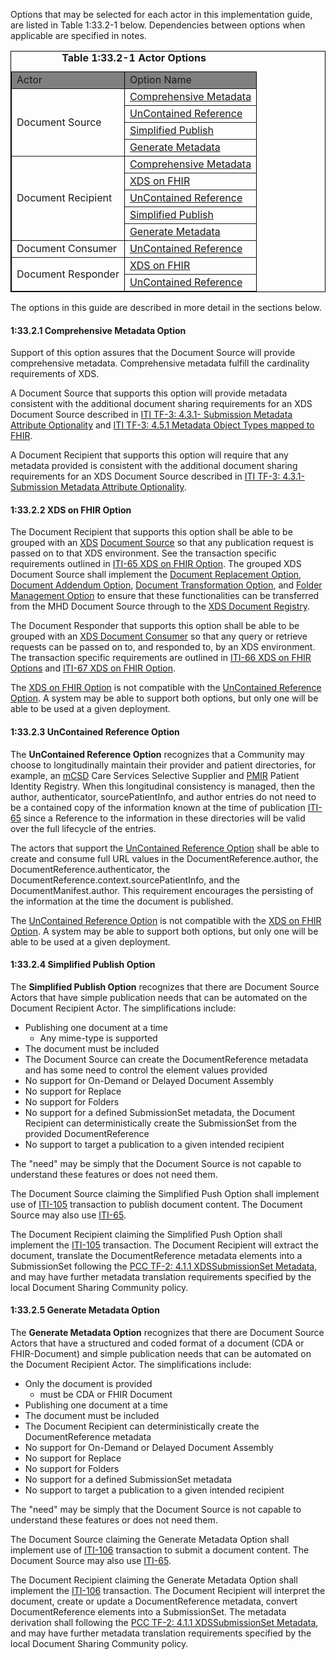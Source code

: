 
Options that may be selected for each actor in this implementation guide, are listed in Table 1:33.2-1 below. Dependencies 
between options when applicable are specified in notes.

<table border="1" style="border: 1px solid black; border-collapse: collapse">
    <caption><b>Table 1:33.2-1 Actor Options</b></caption>
    <thead>
        <tr style="background: gray;" class="odd">
            <td>Actor</td>
            <td>Option Name</td>
        </tr>
    </thead>
    <tbody>        
        <tr>        
            <td rowspan='4'>Document Source</td>       
            <td><a href="#13321-comprehensive-metadata-option">Comprehensive Metadata</a></td>
            </tr>
            <tr>
            <td><a href="#13323-uncontained-reference-option">UnContained Reference</a></td>
            </tr>
            <tr>
            <td><a href="#13324-simplified-publish-option">Simplified Publish</a></td>
            </tr>
            <tr>
            <td><a href="#13325-generate-metadata-option">Generate Metadata</a></td>
        </tr>
        <tr>
            <td rowspan='5'>Document Recipient</td>        
            <td><a href="#13321-comprehensive-metadata-option">Comprehensive Metadata</a></td>
            </tr>
            <tr>
            <td><a href="#13322-xds-on-fhir-option">XDS on FHIR</a></td>
            </tr>
            <tr>        
            <td><a href="#13323-uncontained-reference-option">UnContained Reference</a></td>
            </tr>   
            </tr>
            <tr>
            <td><a href="#13324-simplified-publish-option">Simplified Publish</a></td>
            </tr>
            <tr>
            <td><a href="#13325-generate-metadata-option">Generate Metadata</a></td>
        </tr>
        <tr>
            <td rowspan='1'>Document Consumer</td>
            <td><a href="#13323-uncontained-reference-option">UnContained Reference</a></td>
        </tr>
        <tr>
            <td rowspan='2'>Document Responder</td>
            <td><a href="#13322-xds-on-fhir-option">XDS on FHIR</a></td>
            </tr>
            <tr>
            <td><a href="#13323-uncontained-reference-option">UnContained Reference</a></td>
        </tr>
    </tbody>
</table>
        
The options in this guide are described in more detail in the sections below.

#### 1:33.2.1 Comprehensive Metadata Option

Support of this option assures that the Document Source will provide comprehensive metadata. Comprehensive metadata fulfill the cardinality requirements of XDS. 

A Document Source that supports this option will provide metadata consistent with the additional document sharing requirements for an XDS Document Source described in [ITI TF-3: 4.3.1- Submission Metadata Attribute Optionality](https://profiles.ihe.net/ITI/TF/Volume3/ch-4.3.html#4.3.1) and [ITI TF-3: 4.5.1 Metadata Object Types mapped to FHIR](32_fhir_maps.html).

A Document Recipient that supports this option will require that any metadata provided is consistent with the additional document sharing requirements for an XDS Document Source described in [ITI TF-3: 4.3.1- Submission Metadata Attribute Optionality](https://profiles.ihe.net/ITI/TF/Volume3/ch-4.3.html#4.3.1).

#### 1:33.2.2 XDS on FHIR Option

The Document Recipient that supports this option shall be able to be grouped with an [XDS](https://profiles.ihe.net/ITI/TF/Volume1/ch-10.html) [Document Source](https://profiles.ihe.net/ITI/TF/Volume1/ch-10.html#10.1.1.1) so that any publication request is passed on to that XDS environment. See the transaction specific requirements outlined in [ITI-65 XDS on FHIR Option](ITI-65.html#23654131-grouping-with-actors-in-other-document-sharing-profiles). The grouped XDS Document Source shall implement the [Document Replacement Option](https://profiles.ihe.net/ITI/TF/Volume1/ch-10.html#10.2.1), [Document Addendum Option](https://profiles.ihe.net/ITI/TF/Volume1/ch-10.html#10.2.2), [Document Transformation Option](https://profiles.ihe.net/ITI/TF/Volume1/ch-10.html#10.2.3), and [Folder Management Option](https://profiles.ihe.net/ITI/TF/Volume1/ch-10.html#10.2.4) to ensure that these functionalities can be transferred from the MHD Document Source through to the [XDS Document Registry](https://profiles.ihe.net/ITI/TF/Volume1/ch-10.html#10.1.1.3).

The Document Responder that supports this option shall be able to be grouped with an [XDS Document Consumer](https://profiles.ihe.net/ITI/TF/Volume1/ch-10.html#10.1.1.2) so that any query or retrieve requests can be passed on to, and responded to, by an XDS environment. The transaction specific requirements are outlined in [ITI-66 XDS on FHIR Options](ITI-66.html#23664131-xds-on-fhir-option) and [ITI-67 XDS on FHIR Option](ITI-67.html#23674131-xds-on-fhir-option). 

The [XDS on FHIR Option](#13322-xds-on-fhir-option) is not compatible with the [UnContained Reference Option](#13323-uncontained-reference-option). A system may be able to support both options, but only one will be able to be used at a given deployment.

#### 1:33.2.3 UnContained Reference Option

The **UnContained Reference Option** recognizes that a Community may choose to longitudinally maintain their provider and patient directories, for example, an [mCSD](https://profiles.ihe.net/ITI/TF/Volume1/ch-46.html) Care Services Selective Supplier and [PMIR](https://profiles.ihe.net/ITI/TF/Volume1/ch-49.html) Patient Identity Registry. When this longitudinal consistency is managed, then the author, authenticator, sourcePatientInfo, and author entries do not need to be a contained copy of the information known at the time of publication [ITI-65](ITI-65.html) since a Reference to the information in these directories will be valid over the full lifecycle of the entries. 

The actors that support the [UnContained Reference Option](#13323-uncontained-reference-option) shall be able to create and consume full URL values in the DocumentReference.author, the DocumentReference.authenticator, the DocumentReference.context.sourcePatientInfo, and the DocumentManifest.author. This requirement encourages the persisting of the information at the time the document is published. 

The [UnContained Reference Option](#13323-uncontained-reference-option) is not compatible with the [XDS on FHIR Option](#13322-xds-on-fhir-option). A system may be able to support both options, but only one will be able to be used at a given deployment.

#### 1:33.2.4 Simplified Publish Option

The **Simplified Publish Option** recognizes that there are Document Source Actors that have simple publication needs that can be automated on the Document Recipient Actor. The simplifications include:
* Publishing one document at a time 
  * Any mime-type is supported
* The document must be included
* The Document Source can create the DocumentReference metadata and has some need to control the element values provided
* No support for On-Demand or Delayed Document Assembly
* No support for Replace
* No support for Folders
* No support for a defined SubmissionSet metadata, the Document Recipient can deterministically create the SubmissionSet from the provided DocumentReference
* No support to target a publication to a given intended recipient

The "need" may be simply that the Document Source is not capable to understand these features or does not need them.

The Document Source claiming the Simplified Push Option shall implement use of [ITI-105](ITI-105.html) transaction to publish document content. The Document Source may also use [ITI-65](ITI-65.html).

The Document Recipient claiming the Simplified Push Option shall implement the [ITI-105](ITI-105.html) transaction. The Document Recipient will extract the document, translate the DocumentReference metadata elements into a SubmissionSet following the [PCC TF-2: 4.1.1 XDSSubmissionSet Metadata](https://www.ihe.net/uploadedFiles/Documents/PCC/IHE_PCC_TF_Vol2.pdf), and may have further metadata translation requirements specified by the local Document Sharing Community policy.

#### 1:33.2.5 Generate Metadata Option

The **Generate Metadata Option** recognizes that there are Document Source Actors that have a structured and coded format of a document (CDA or FHIR-Document) and simple publication needs that can be automated on the Document Recipient Actor. The simplifications include:
* Only the document is provided
  * must be CDA or FHIR Document
* Publishing one document at a time
* The document must be included
* The Document Recipient can deterministically create the DocumentReference metadata
* No support for On-Demand or Delayed Document Assembly
* No support for Replace
* No support for Folders
* No support for a defined SubmissionSet metadata
* No support to target a publication to a given intended recipient

The "need" may be simply that the Document Source is not capable to understand these features or does not need them.

The Document Source claiming the Generate Metadata Option shall implement use of [ITI-106](ITI-106.html) transaction to submit a document content. The Document Source may also use [ITI-65](ITI-65.html).

The Document Recipient claiming the Generate Metadata Option shall implement the [ITI-106](ITI-106.html) transaction. The Document Recipient will interpret the document, create or update a DocumentReference metadata, convert DocumentReference elements into a SubmissionSet. The metadata derivation shall following the [PCC TF-2: 4.1.1 XDSSubmissionSet Metadata](https://www.ihe.net/uploadedFiles/Documents/PCC/IHE_PCC_TF_Vol2.pdf), and may have further metadata translation requirements specified by the local Document Sharing Community policy.

